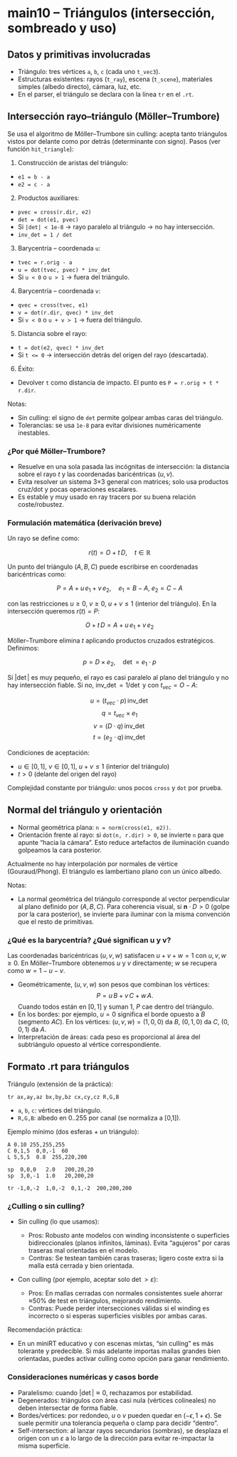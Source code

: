 # main10 – Triángulos (intersección, sombreado y uso)

## Datos y primitivas involucradas

- Triángulo: tres vértices `a`, `b`, `c` (cada uno `t_vec3`).
- Estructuras existentes: rayos (`t_ray`), escena (`t_scene`), materiales simples (albedo directo), cámara, luz, etc.
- En el parser, el triángulo se declara con la línea `tr` en el `.rt`.

## Intersección rayo–triángulo (Möller–Trumbore)

Se usa el algoritmo de Möller–Trumbore sin culling: acepta tanto triángulos vistos por delante como por detrás (determinante con signo). Pasos (ver función `hit_triangle`):

1) Construcción de aristas del triángulo:
- `e1 = b - a`
- `e2 = c - a`

2) Productos auxiliares:
- `pvec = cross(r.dir, e2)`
- `det = dot(e1, pvec)`
- Si `|det| < 1e-8` → rayo paralelo al triángulo → no hay intersección.
- `inv_det = 1 / det`

3) Barycentría – coordenada `u`:
- `tvec = r.orig - a`
- `u = dot(tvec, pvec) * inv_det`
- Si `u < 0` o `u > 1` → fuera del triángulo.

4) Barycentría – coordenada `v`:
- `qvec = cross(tvec, e1)`
- `v = dot(r.dir, qvec) * inv_det`
- Si `v < 0` o `u + v > 1` → fuera del triángulo.

5) Distancia sobre el rayo:
- `t = dot(e2, qvec) * inv_det`
- Si `t <= 0` → intersección detrás del origen del rayo (descartada).

6) Éxito:
- Devolver `t` como distancia de impacto. El punto es `P = r.orig + t * r.dir`.

Notas:
- Sin culling: el signo de `det` permite golpear ambas caras del triángulo.
- Tolerancias: se usa `1e-8` para evitar divisiones numéricamente inestables.

### ¿Por qué Möller–Trumbore?

- Resuelve en una sola pasada las incógnitas de intersección: la distancia sobre el rayo $t$ y las coordenadas baricéntricas $(u,v)$.
- Evita resolver un sistema 3×3 general con matrices; solo usa productos cruz/dot y pocas operaciones escalares.
- Es estable y muy usado en ray tracers por su buena relación coste/robustez.

### Formulación matemática (derivación breve)

Un rayo se define como:

$$ r(t) = O + t\,D, \quad t \in \mathbb{R} $$

Un punto del triángulo $(A,B,C)$ puede escribirse en coordenadas baricéntricas como:

$$ P = A + u\,e_1 + v\,e_2, \quad e_1 = B - A, \; e_2 = C - A $$

con las restricciones $u \ge 0,\; v \ge 0,\; u + v \le 1$ (interior del triángulo). En la intersección queremos $r(t) = P$:

$$ O + t\,D = A + u\,e_1 + v\,e_2 $$

Möller–Trumbore elimina $t$ aplicando productos cruzados estratégicos. Definimos:

$$ p = D \times e_2, \quad \det = e_1 \cdot p $$

Si $|\det|$ es muy pequeño, el rayo es casi paralelo al plano del triángulo y no hay intersección fiable. Si no, $\operatorname{inv\_det} = 1/\det$ y con $t_{vec} = O - A$:

$$ u = (t_{vec} \cdot p)\,\operatorname{inv\_det} $$
$$ q = t_{vec} \times e_1 $$
$$ v = (D \cdot q)\,\operatorname{inv\_det} $$
$$ t = (e_2 \cdot q)\,\operatorname{inv\_det} $$

Condiciones de aceptación:

- $u \in [0,1]$, $v \in [0,1]$, $u+v \le 1$ (interior del triángulo)
- $t > 0$ (delante del origen del rayo)

Complejidad constante por triángulo: unos pocos `cross` y `dot` por prueba.

## Normal del triángulo y orientación

- Normal geométrica plana: `n = norm(cross(e1, e2))`.
- Orientación frente al rayo: si `dot(n, r.dir) > 0`, se invierte `n` para que apunte “hacia la cámara”. Esto reduce artefactos de iluminación cuando golpeamos la cara posterior.

Actualmente no hay interpolación por normales de vértice (Gouraud/Phong). El triángulo es lambertiano plano con un único albedo.

Notas:
- La normal geométrica del triángulo corresponde al vector perpendicular al plano definido por $(A,B,C)$. Para coherencia visual, si $\mathbf{n}\cdot D>0$ (golpe por la cara posterior), se invierte para iluminar con la misma convención que el resto de primitivas.

### ¿Qué es la barycentría? ¿Qué significan u y v?

Las coordenadas baricéntricas $(u,v,w)$ satisfacen $u+v+w=1$ con $u,v,w\ge 0$. En Möller–Trumbore obtenemos $u$ y $v$ directamente; $w$ se recupera como $w=1-u-v$.

- Geométricamente, $(u,v,w)$ son pesos que combinan los vértices: $$P = u\,B + v\,C + w\,A.$$  Cuando todos están en $[0,1]$ y suman 1, $P$ cae dentro del triángulo.
- En los bordes: por ejemplo, $u=0$ significa el borde opuesto a $B$ (segmento $AC$). En los vértices: $(u,v,w)=(1,0,0)$ da $B$, $(0,1,0)$ da $C$, $(0,0,1)$ da $A$.
- Interpretación de áreas: cada peso es proporcional al área del subtriángulo opuesto al vértice correspondiente.

## Formato .rt para triángulos

Triángulo (extensión de la práctica):

```
tr ax,ay,az bx,by,bz cx,cy,cz R,G,B
```

- `a`, `b`, `c`: vértices del triángulo.
- `R,G,B`: albedo en 0..255 por canal (se normaliza a [0,1]).

Ejemplo mínimo (dos esferas + un triángulo):

```
A 0.10 255,255,255
C 0,1,5  0,0,-1  60
L 5,5,5  0.8  255,220,200

sp  0,0,0   2.0   200,20,20
sp  3,0,-1  1.0   20,200,20

tr -1,0,-2  1,0,-2  0,1,-2  200,200,200
```

### ¿Culling o sin culling?

- Sin culling (lo que usamos):
	- Pros: Robusto ante modelos con winding inconsistente o superficies bidireccionales (planos infinitos, láminas). Evita “agujeros” por caras traseras mal orientadas en el modelo.
	- Contras: Se testean también caras traseras; ligero coste extra si la malla está cerrada y bien orientada.

- Con culling (por ejemplo, aceptar solo $\det>\varepsilon$):
	- Pros: En mallas cerradas con normales consistentes suele ahorrar ≈50% de test en triángulos, mejorando rendimiento.
	- Contras: Puede perder intersecciones válidas si el winding es incorrecto o si esperas superficies visibles por ambas caras.

Recomendación práctica:
- En un miniRT educativo y con escenas mixtas, “sin culling” es más tolerante y predecible. Si más adelante importas mallas grandes bien orientadas, puedes activar culling como opción para ganar rendimiento.

### Consideraciones numéricas y casos borde

- Paralelismo: cuando $|\det| \approx 0$, rechazamos por estabilidad.
- Degenerados: triángulos con área casi nula (vértices colineales) no deben intersectar de forma fiable.
- Bordes/vértices: por redondeo, $u$ o $v$ pueden quedar en $(-\epsilon,1+\epsilon)$. Se suele permitir una tolerancia pequeña o clamp para decidir “dentro”.
- Self-intersection: al lanzar rayos secundarios (sombras), se desplaza el origen con un $\varepsilon$ a lo largo de la dirección para evitar re-impactar la misma superficie.

